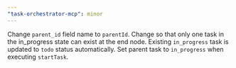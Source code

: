 ```yaml
---
"task-orchestrator-mcp": minor
---
```


Change `parent_id` field name to `parentId`.
Change so that only one task in the in_progress state can exist at the end node. Existing `in_progress` task is updated to `todo` status automatically.
Set parent task to `in_progress` when executing `startTask`.
